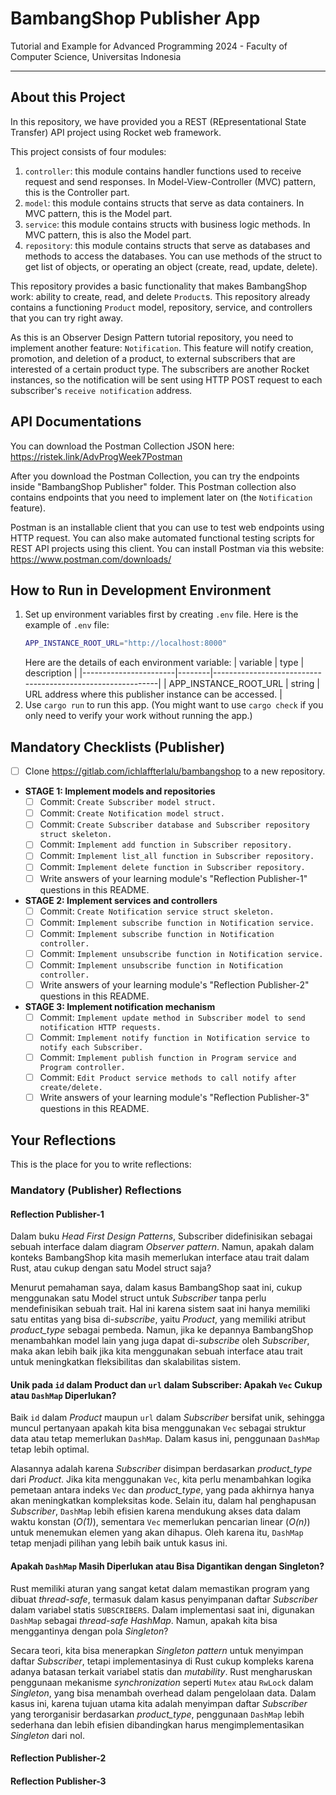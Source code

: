 # BambangShop Publisher App
Tutorial and Example for Advanced Programming 2024 - Faculty of Computer Science, Universitas Indonesia

---

## About this Project
In this repository, we have provided you a REST (REpresentational State Transfer) API project using Rocket web framework.

This project consists of four modules:
1.  `controller`: this module contains handler functions used to receive request and send responses.
    In Model-View-Controller (MVC) pattern, this is the Controller part.
2.  `model`: this module contains structs that serve as data containers.
    In MVC pattern, this is the Model part.
3.  `service`: this module contains structs with business logic methods.
    In MVC pattern, this is also the Model part.
4.  `repository`: this module contains structs that serve as databases and methods to access the databases.
    You can use methods of the struct to get list of objects, or operating an object (create, read, update, delete).

This repository provides a basic functionality that makes BambangShop work: ability to create, read, and delete `Product`s.
This repository already contains a functioning `Product` model, repository, service, and controllers that you can try right away.

As this is an Observer Design Pattern tutorial repository, you need to implement another feature: `Notification`.
This feature will notify creation, promotion, and deletion of a product, to external subscribers that are interested of a certain product type.
The subscribers are another Rocket instances, so the notification will be sent using HTTP POST request to each subscriber's `receive notification` address.

## API Documentations

You can download the Postman Collection JSON here: https://ristek.link/AdvProgWeek7Postman

After you download the Postman Collection, you can try the endpoints inside "BambangShop Publisher" folder.
This Postman collection also contains endpoints that you need to implement later on (the `Notification` feature).

Postman is an installable client that you can use to test web endpoints using HTTP request.
You can also make automated functional testing scripts for REST API projects using this client.
You can install Postman via this website: https://www.postman.com/downloads/

## How to Run in Development Environment
1.  Set up environment variables first by creating `.env` file.
    Here is the example of `.env` file:
    ```bash
    APP_INSTANCE_ROOT_URL="http://localhost:8000"
    ```
    Here are the details of each environment variable:
    | variable              | type   | description                                                |
    |-----------------------|--------|------------------------------------------------------------|
    | APP_INSTANCE_ROOT_URL | string | URL address where this publisher instance can be accessed. |
2.  Use `cargo run` to run this app.
    (You might want to use `cargo check` if you only need to verify your work without running the app.)

## Mandatory Checklists (Publisher)
-   [ ] Clone https://gitlab.com/ichlaffterlalu/bambangshop to a new repository.
-   **STAGE 1: Implement models and repositories**
    -   [ ] Commit: `Create Subscriber model struct.`
    -   [ ] Commit: `Create Notification model struct.`
    -   [ ] Commit: `Create Subscriber database and Subscriber repository struct skeleton.`
    -   [ ] Commit: `Implement add function in Subscriber repository.`
    -   [ ] Commit: `Implement list_all function in Subscriber repository.`
    -   [ ] Commit: `Implement delete function in Subscriber repository.`
    -   [ ] Write answers of your learning module's "Reflection Publisher-1" questions in this README.
-   **STAGE 2: Implement services and controllers**
    -   [ ] Commit: `Create Notification service struct skeleton.`
    -   [ ] Commit: `Implement subscribe function in Notification service.`
    -   [ ] Commit: `Implement subscribe function in Notification controller.`
    -   [ ] Commit: `Implement unsubscribe function in Notification service.`
    -   [ ] Commit: `Implement unsubscribe function in Notification controller.`
    -   [ ] Write answers of your learning module's "Reflection Publisher-2" questions in this README.
-   **STAGE 3: Implement notification mechanism**
    -   [ ] Commit: `Implement update method in Subscriber model to send notification HTTP requests.`
    -   [ ] Commit: `Implement notify function in Notification service to notify each Subscriber.`
    -   [ ] Commit: `Implement publish function in Program service and Program controller.`
    -   [ ] Commit: `Edit Product service methods to call notify after create/delete.`
    -   [ ] Write answers of your learning module's "Reflection Publisher-3" questions in this README.

## Your Reflections
This is the place for you to write reflections:

### Mandatory (Publisher) Reflections

#### Reflection Publisher-1

Dalam buku *Head First Design Patterns*, Subscriber didefinisikan sebagai sebuah interface dalam diagram *Observer pattern*. Namun, apakah dalam konteks BambangShop kita masih memerlukan interface atau trait dalam Rust, atau cukup dengan satu Model struct saja?  

Menurut pemahaman saya, dalam kasus BambangShop saat ini, cukup menggunakan satu Model struct untuk *Subscriber* tanpa perlu mendefinisikan sebuah trait. Hal ini karena sistem saat ini hanya memiliki satu entitas yang bisa di-*subscribe*, yaitu *Product*, yang memiliki atribut *product_type* sebagai pembeda. Namun, jika ke depannya BambangShop menambahkan model lain yang juga dapat di-*subscribe* oleh *Subscriber*, maka akan lebih baik jika kita menggunakan sebuah interface atau trait untuk meningkatkan fleksibilitas dan skalabilitas sistem.  

#### **Unik pada `id` dalam Product dan `url` dalam Subscriber: Apakah `Vec` Cukup atau `DashMap` Diperlukan?**  

Baik `id` dalam *Product* maupun `url` dalam *Subscriber* bersifat unik, sehingga muncul pertanyaan apakah kita bisa menggunakan `Vec` sebagai struktur data atau tetap memerlukan `DashMap`. Dalam kasus ini, penggunaan `DashMap` tetap lebih optimal.  

Alasannya adalah karena *Subscriber* disimpan berdasarkan *product_type* dari *Product*. Jika kita menggunakan `Vec`, kita perlu menambahkan logika pemetaan antara indeks `Vec` dan *product_type*, yang pada akhirnya hanya akan meningkatkan kompleksitas kode. Selain itu, dalam hal penghapusan *Subscriber*, `DashMap` lebih efisien karena mendukung akses data dalam waktu konstan (*O(1)*), sementara `Vec` memerlukan pencarian linear (*O(n)*) untuk menemukan elemen yang akan dihapus. Oleh karena itu, `DashMap` tetap menjadi pilihan yang lebih baik untuk kasus ini.  

#### **Apakah `DashMap` Masih Diperlukan atau Bisa Digantikan dengan Singleton?**  

Rust memiliki aturan yang sangat ketat dalam memastikan program yang dibuat *thread-safe*, termasuk dalam kasus penyimpanan daftar *Subscriber* dalam variabel statis `SUBSCRIBERS`. Dalam implementasi saat ini, digunakan `DashMap` sebagai *thread-safe HashMap*. Namun, apakah kita bisa menggantinya dengan pola *Singleton*?  

Secara teori, kita bisa menerapkan *Singleton pattern* untuk menyimpan daftar *Subscriber*, tetapi implementasinya di Rust cukup kompleks karena adanya batasan terkait variabel statis dan *mutability*. Rust mengharuskan penggunaan mekanisme *synchronization* seperti `Mutex` atau `RwLock` dalam *Singleton*, yang bisa menambah overhead dalam pengelolaan data. Dalam kasus ini, karena tujuan utama kita adalah menyimpan daftar *Subscriber* yang terorganisir berdasarkan *product_type*, penggunaan `DashMap` lebih sederhana dan lebih efisien dibandingkan harus mengimplementasikan *Singleton* dari nol.  

#### Reflection Publisher-2

#### Reflection Publisher-3
